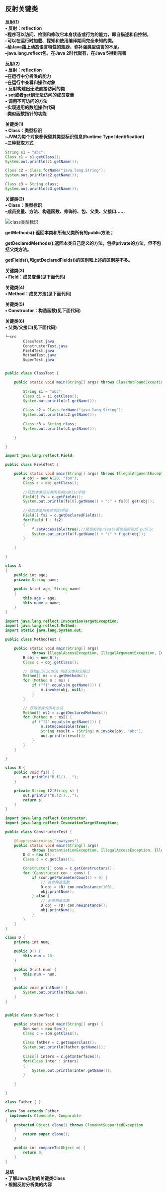 ## 反射关键类

**反射(1)**  
**• 反射：reflection**  
**–程序可以访问、检测和修改它本身状态或行为的能力，即自描述和自控制。**  
**–可以在运行时加载、探知和使用编译期间完全未知的类。**  
**–给Java插上动态语言特性的翅膀，弥补强类型语言的不足。**  
**–java.lang.reflect包，在Java 2时代就有，在Java 5得到完善**  



**反射(2)**  
**• 反射：reflection**  
**–在运行中分析类的能力**  
**–在运行中查看和操作对象**  
**• 反射构建出无法直接访问的类**  
**• set或者get到无法访问的成员变量**  
**• 调用不可访问的方法**  
**–实现通用的数组操作代码**  
**–类似函数指针的功能**  



**关键类(1)**  
**• Class：类型标识**  
**–JVM为每个对象都保留其类型标识信息(Runtime Type Identification)**  
**–三种获取方式**  

```java
String s1 = "abc";
Class c1 = s1.getClass();
System.out.println(c1.getName());

Class c2 = Class.forName("java.lang.String");
System.out.println(c2.getName());

Class c3 = String.class;
System.out.println(c3.getName());	

```

**关键类(2)**  
**• Class：类型标识**  
**–成员变量、方法、构造函数、修饰符、包、父类、父接口……**  

<img src=".\class类型标识.png" alt="class类型标识"  />



**getMethods():返回本类和所有父类所有的public方法；**    

**getDeclaredMethods():返回本类自己定义的方法，包括private的方法，但不包括父类方法。**  

**getFields(),和getDeclaredFields()的区别和上述的区别差不多。**  



**关键类(3)**  
**• Field：成员变量(见下面代码)**  

**关键类(4)**  
**• Method：成员方法(见下面代码)**  

**关键类(5)**  
**• Constructor：构造函数(见下面代码)**  

**关键类(6)**  
**• 父类/父接口(见下面代码)**  

```java
└─src
        ClassTest.java
        ConstructorTest.java
        FieldTest.java
        MethodTest.java
        SuperTest.java
```

```java

public class ClassTest {

	public static void main(String[] args) throws ClassNotFoundException {		
		
		String s1 = "abc";
		Class c1 = s1.getClass();
		System.out.println(c1.getName());
		
		Class c2 = Class.forName("java.lang.String");
		System.out.println(c2.getName());
		
		Class c3 = String.class;
		System.out.println(c3.getName());	

	}

}
```

```java
import java.lang.reflect.Field;

public class FieldTest {

	public static void main(String[] args) throws IllegalArgumentException, IllegalAccessException {
		A obj = new A(20, "Tom");
		Class c = obj.getClass();
		
		//获取本类及父类所有的public字段
		Field[] fs = c.getFields(); 
		System.out.println(fs[0].getName() + ":" + fs[0].get(obj));
		
		//获取本类所有声明的字段
		Field[] fs2 = c.getDeclaredFields();
		for(Field f : fs2)
		{
			f.setAccessible(true);//使当前的private属性临时变成 public
			System.out.println(f.getName() + ":" + f.get(obj));
		}
		
	}

}

class A
{
	public int age;
	private String name;
	
	public A(int age, String name)
	{
		this.age = age;
		this.name = name;
	}
}
```

```java
import java.lang.reflect.InvocationTargetException;
import java.lang.reflect.Method;
import static java.lang.System.out;

public class MethodTest {

	public static void main(String[] args)
			throws IllegalAccessException, IllegalArgumentException, InvocationTargetException {
		B obj = new B();
		Class c = obj.getClass();

		// 获取public方法 包括父类和父接口
		Method[] ms = c.getMethods();
		for (Method m : ms) {
			if ("f1".equals(m.getName())) {
				m.invoke(obj, null);
			}
		}

		// 获得该类的所有方法
		Method[] ms2 = c.getDeclaredMethods();
		for (Method m : ms2) {
			if ("f2".equals(m.getName())) {
				m.setAccessible(true);
				String result = (String) m.invoke(obj, "abc");
				out.println(result);
			}
		}
	}

}

class B {
	public void f1() {
		out.println("B.f1()...");
	}

	private String f2(String s) {
		out.println("B.f2()...");
		return s;
	}
}

```

```java
import java.lang.reflect.Constructor;
import java.lang.reflect.InvocationTargetException;

public class ConstructorTest {

	@SuppressWarnings("rawtypes")
	public static void main(String[] args)
			throws InstantiationException, IllegalAccessException, IllegalArgumentException, InvocationTargetException {
		D d = new D();
		Class c = d.getClass();

		Constructor[] cons = c.getConstructors();
		for (Constructor con : cons) {
			if (con.getParameterCount() > 0) {
				// 有参构造函数
				D obj = (D) con.newInstance(100);
				obj.printNum();
			} else {
				// 无参构造函数
				D obj = (D) con.newInstance();
				obj.printNum();
			}
		}
	}
}

class D {
	private int num;

	public D() {
		this.num = 10;
	}

	public D(int num) {
		this.num = num;
	}

	public void printNum() {
		System.out.println(this.num);
	}
}

```

```java

public class SuperTest {

	public static void main(String[] args) {
		Son son = new Son();
		Class c = son.getClass();
		
		Class father = c.getSuperclass();
		System.out.println(father.getName());
		
		Class[] inters = c.getInterfaces();
		for(Class inter : inters)
		{
			System.out.println(inter.getName());
		}

	}

}

class Father { }

class Son extends Father 
  implements Cloneable, Comparable
{
	protected Object clone() throws CloneNotSupportedException
	{
		return super.clone();
	}

	public int compareTo(Object o) {
		return 0;
	}
}

```

**总结**  
**• 了解Java反射的关键类Class**  
**• 根据反射分析类的内容**  

